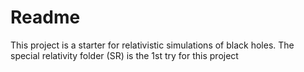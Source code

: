 # Readme
This project is a starter for relativistic simulations of black holes.
The special relativity folder (SR) is the 1st try for this project
